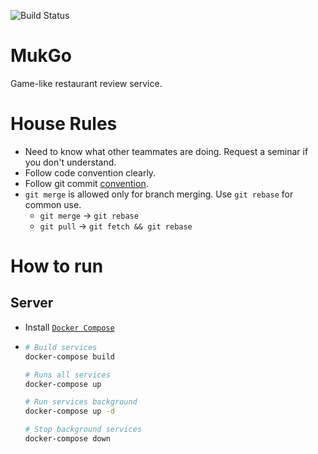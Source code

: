 ![Build Status](http://redshore.asuscomm.com:8081/buildStatus/icon?job=MukGo%2Fmaster)

# MukGo

Game-like restaurant review service.

# House Rules

- Need to know what other teammates are doing. Request a seminar if you don't
  understand.
- Follow code convention clearly.
- Follow git commit [convention](https://djkeh.github.io/articles/How-to-write-a-git-commit-message-kor/).
- `git merge` is allowed only for branch merging. Use `git rebase` for
  common use.
  + `git merge` → `git rebase`
  + `git pull` → `git fetch && git rebase`

# How to run

## Server

- Install [`Docker Compose`](https://docs.docker.com/compose/install/)
- ```sh
  # Build services
  docker-compose build

  # Runs all services
  docker-compose up

  # Run services background
  docker-compose up -d

  # Stop background services
  docker-compose down
  ```

